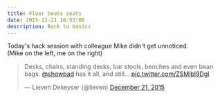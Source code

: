 ```yaml
---
title: Floor beats seats
date: 2015-12-21 16:53:00
description: Back to basics
---
```


Today's hack session with colleague Mike didn't get unnoticed.    
(Mike on the left, me on the right)

<blockquote class="twitter-tweet" lang="en"><p lang="en" dir="ltr">Desks, chairs, standing desks, bar stools, benches and even bean bags. <a href="https://twitter.com/showpad">@showpad</a> has it all, and still... <a href="https://t.co/ZSMibI9Dgl">pic.twitter.com/ZSMibI9Dgl</a></p>&mdash; Lieven Dekeyser (@lieven) <a href="https://twitter.com/lieven/status/678883943714832384">December 21, 2015</a></blockquote>
<script async src="//platform.twitter.com/widgets.js" charset="utf-8"></script>
